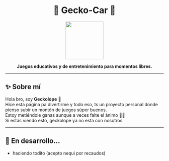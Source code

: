 <h1 align="center">🦎 Gecko-Car 🚗</h1>

<p align="center">
  <img src="https://media.giphy.com/media/hvRJCLFzcasrR4ia7z/giphy.gif" width="120"/>
</p>

<p align="center"><b>Juegos educativos y de entretenimiento para momentos libres.</b></p>

---

## ✨ Sobre mí

Hola bro, soy **Geckolope** 🦎  
Hice esta página pa divertirme y todo eso, ts un proyecto personal donde pienso subir un montón de juegos súper buenos.  
Estoy metiéndole ganas aunque a veces falte el ánimo 🪫🥲  
Si estás viendo esto, geckolope ya no esta con nosotros

---

## 🔧 En desarrollo...

- haciendo todito (acepto nequi por recaudos)
